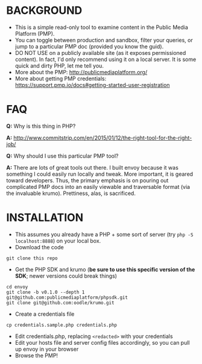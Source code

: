 BACKGROUND
==========
- This is a simple read-only tool to examine content in the Public Media Platform (PMP).
- You can toggle between production and sandbox, filter your queries, or jump to a particular PMP doc (provided you know the guid).
- DO NOT USE on a publicly available site (as it exposes permissioned content). In fact, I'd only recommend using it on a local server. It is some quick and dirty PHP, let me tell you.
- More about the PMP: http://publicmediaplatform.org/
- More about getting PMP credentials: https://support.pmp.io/docs#getting-started-user-registration

FAQ
===

**Q:** Why is this thing in PHP?

**A:** http://www.commitstrip.com/en/2015/01/12/the-right-tool-for-the-right-job/

**Q:** Why should I use this particular PMP tool?

**A:** There are lots of great tools out there. I built envoy because it was something I could easily run locally and tweak. More important, it is geared toward developers. Thus, the primary emphasis is on pouring out complicated PMP docs into an easily viewable and traversable format (via the invaluable krumo). Prettiness, alas, is sacrificed.

INSTALLATION
============
- This assumes you already have a PHP + some sort of server (try `php -S localhost:8888`) on your local box.
- Download the code

```
git clone this repo
```

- Get the PHP SDK and krumo (**be sure to use this specific version of the SDK**; newer versions could break things)

```
cd envoy
git clone -b v0.1.0 --depth 1 git@github.com:publicmediaplatform/phpsdk.git
git clone git@github.com:oodle/krumo.git
```

- Create a credentials file

```
cp credentials.sample.php credentials.php
```

- Edit credentials.php, replacing `<redacted>` with your credentials
- Edit your hosts file and server config files accordingly, so you can pull up envoy in your browser
- Browse the PMP!


